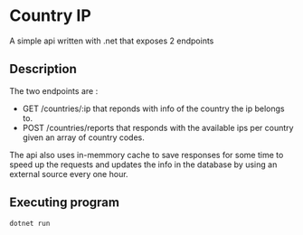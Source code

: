 # Country IP

A simple api written with .net that exposes 2 endpoints 

## Description

The two endpoints are : 
- GET /countries/:ip   that reponds with info of the country the ip belongs to.
- POST /countries/reports that responds with the available ips per country given an array of country codes.

The api also uses in-memmory cache to save responses for some time to speed up the requests 
and updates the info in the database by using an external source every one hour.

## Executing program

```
dotnet run
```
